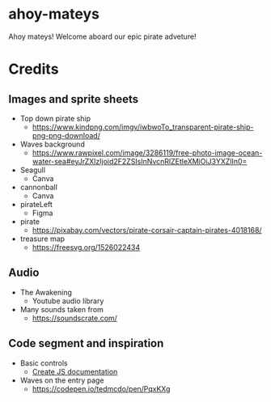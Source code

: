 # ahoy-mateys
Ahoy mateys! Welcome aboard our epic pirate adveture!


# Credits
## Images and sprite sheets
* Top down pirate ship
    * https://www.kindpng.com/imgv/iwbwoTo_transparent-pirate-ship-png-png-download/
* Waves background
    * https://www.rawpixel.com/image/3286119/free-photo-image-ocean-water-sea#eyJrZXlzIjoid2F2ZSIsInNvcnRlZEtleXMiOiJ3YXZlIn0=
* Seagull 
    * Canva
* cannonball
    * Canva
* pirateLeft
    * Figma
* pirate 
    * https://pixabay.com/vectors/pirate-corsair-captain-pirates-4018168/
* treasure map
    * https://freesvg.org/1526022434

## Audio
* The Awakening
    * Youtube audio library
* Many sounds taken from 
    * https://soundscrate.com/

## Code segment and inspiration
* Basic controls 
    * [Create JS documentation](https://createjs.com/demos/easeljs/game)
* Waves on the entry page
    * https://codepen.io/tedmcdo/pen/PqxKXg
